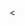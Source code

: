 <<title and body>>

### Loading Bigfoot Before the Background

Right now Bigfoot loads before the background image does unless you have a fast internet connection and we don't want that! We're going to fix that by running code only after the page has loaded.